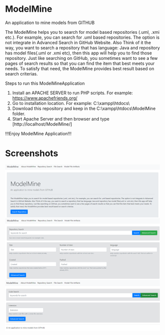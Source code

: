 # ModelMine
An application to mine models from GITHUB

The ModelMine helps you to search for model based repositories (.uml, .xmi etc.). For example, you can search for .uml based repositories. The option is not integrate in Advanced Search in GitHub Website. Also Think of it the way, you want to search a repository that has language: Java and repository has model files(.uml or .xmi etc), then this app will help you to find those repository. Just like searching on GitHub, you sometimes want to see a few pages of search results so that you can find the item that best meets your needs. To satisfy that need, the ModelMine provides best result based on search criterias.


Steps to run this ModelMineApplication

1. Install an APACHE SERVER to run PHP scripts. For example: https://www.apachefriends.org/ 
2. Go to installation location. For example: C:\xampp\htdocs\
3. Download this repository and keep in the C:\xampp\htdocs\ModelMine folder.
4. Start Apache Server and then browser and type [http://localhost/ModelMine/]

!!!Enjoy ModelMine Application!!!

# Screenshots
![picture](img/index.png)
![picture](img/repository.png)
![picture](img/file.png)

